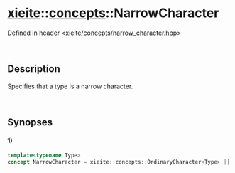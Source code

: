 # [xieite](../../xieite.md)\:\:[concepts](../../concepts.md)\:\:NarrowCharacter
Defined in header [<xieite/concepts/narrow_character.hpp>](../../../include/xieite/concepts/narrow_character.hpp)

&nbsp;

## Description
Specifies that a type is a narrow character.

&nbsp;

## Synopses
#### 1)
```cpp
template<typename Type>
concept NarrowCharacter = xieite::concepts::OrdinaryCharacter<Type> || std::same_as<std::remove_cv_t<Type>, char8_t>;
```
